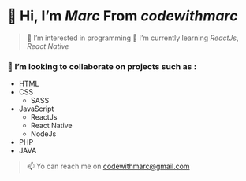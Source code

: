 # 👋 Hi, I’m *Marc* From *codewithmarc*
> 👀 I’m interested in programming
> 🌱 I’m currently learning _ReactJs_, _React Native_
### 💞️ I’m looking to collaborate on projects such as :
* HTML
* CSS
  * SASS
* JavaScript
  * ReactJs
  * React Native
  * NodeJs
* PHP
* JAVA
> 📫 Yo can reach me on codewithmarc@gmail.com

<!---
MarcTyson/MarcTyson is a ✨ special ✨ repository because its `README.md` (this file) appears on your GitHub profile.
You can click the Preview link to take a look at your changes.
--->
